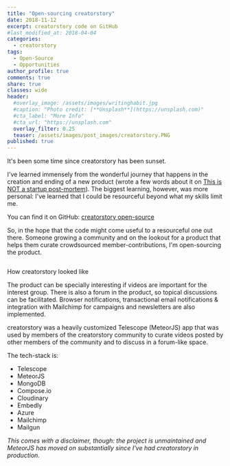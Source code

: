 ```yaml
---
title: "Open-sourcing creatorstory"
date: 2018-11-12
excerpt: creatorstory code on GitHub
#last_modified_at: 2018-04-04
categories:
  - creatorstory
tags:
  - Open-Source
  - Opportunities
author_profile: true
comments: true
share: true
classes: wide
header:
  #overlay_image: /assets/images/writinghabit.jpg
  #caption: "Photo credit: [**Unsplash**](https://unsplash.com)"
  #cta_label: "More Info"
  #cta_url: "https://unsplash.com"
  overlay_filter: 0.25
  teaser: /assets/images/post_images/creatorstory.PNG
published: true
---
```

It's been some time since creatorstory has been sunset.

I've learned immensely from the wonderful journey that happens in the creation and ending of a new product (wrote a few words about it on [This is NOT a startup post-mortem](https://www.eskinasy.com/hen/not-startup-post-mortem/ "NOT a startup post-mortem")). The biggest learning, however, was more personal: I've learned that I could be resourceful beyond what my skills limit me.

You can find it on GitHub: [creatorstory open-source](https://github.com/creatorstory/creatorstory-app "creatorstory open source")

So, in the hope that the code might come useful to a resourceful one out there. Someone growing a community and on the lookout for a product that helps them curate crowdsourced member-contributions, I'm open-sourcing the product.

<p><img src="{{site.baseurl}}/assets/images/post_images/creatorstory.PNG" alt="" class="align-center" /></p>
<figcaption>How creatorstory looked like</figcaption>

The product can be specially interesting if videos are important for the interest group. There is also a forum in the product, so topical discussions can be facilitated. Browser notifications, transactional email notifications & integration with Mailchimp for campaigns and newsletters are also implemented.

creatorstory was a heavily customized Telescope (MeteorJS) app that was used by members of the creatorstory community to curate videos posted by other members of the community and to discuss in a forum-like space.

The tech-stack is:

* Telescope
* MeteorJS
* MongoDB
* Compose.io
* Cloudinary
* Embedly
* Azure
* Mailchimp
* Mailgun

<p class="notice">
<i>This comes with a disclaimer, though: the project is unmaintained and MeteorJS has moved on substantially since I've had creatorstory in production.</i></p>
